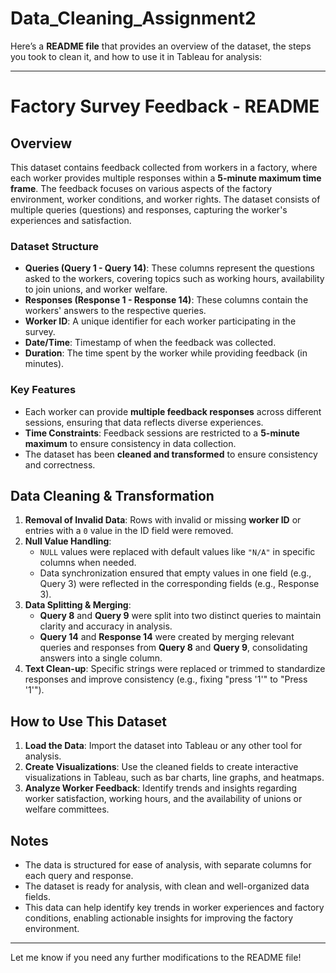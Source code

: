 # Data_Cleaning_Assignment2
Here’s a **README file** that provides an overview of the dataset, the steps you took to clean it, and how to use it in Tableau for analysis:

---

# **Factory Survey Feedback - README**

## **Overview**
This dataset contains feedback collected from workers in a factory, where each worker provides multiple responses within a **5-minute maximum time frame**. The feedback focuses on various aspects of the factory environment, worker conditions, and worker rights. The dataset consists of multiple queries (questions) and responses, capturing the worker's experiences and satisfaction.

### **Dataset Structure**
- **Queries (Query 1 - Query 14)**: These columns represent the questions asked to the workers, covering topics such as working hours, availability to join unions, and worker welfare.
- **Responses (Response 1 - Response 14)**: These columns contain the workers' answers to the respective queries.
- **Worker ID**: A unique identifier for each worker participating in the survey.
- **Date/Time**: Timestamp of when the feedback was collected.
- **Duration**: The time spent by the worker while providing feedback (in minutes).

### **Key Features**
- Each worker can provide **multiple feedback responses** across different sessions, ensuring that data reflects diverse experiences.
- **Time Constraints**: Feedback sessions are restricted to a **5-minute maximum** to ensure consistency in data collection.
- The dataset has been **cleaned and transformed** to ensure consistency and correctness.

## **Data Cleaning & Transformation**
1. **Removal of Invalid Data**: Rows with invalid or missing **worker ID** or entries with a `0` value in the ID field were removed.
2. **Null Value Handling**: 
   - `NULL` values were replaced with default values like `"N/A"` in specific columns when needed.
   - Data synchronization ensured that empty values in one field (e.g., Query 3) were reflected in the corresponding fields (e.g., Response 3).
3. **Data Splitting & Merging**:
   - **Query 8** and **Query 9** were split into two distinct queries to maintain clarity and accuracy in analysis.
   - **Query 14** and **Response 14** were created by merging relevant queries and responses from **Query 8** and **Query 9**, consolidating answers into a single column.
4. **Text Clean-up**: Specific strings were replaced or trimmed to standardize responses and improve consistency (e.g., fixing "press '1'" to "Press '1'").

## **How to Use This Dataset**
1. **Load the Data**: Import the dataset into Tableau or any other tool for analysis.
2. **Create Visualizations**: Use the cleaned fields to create interactive visualizations in Tableau, such as bar charts, line graphs, and heatmaps.
3. **Analyze Worker Feedback**: Identify trends and insights regarding worker satisfaction, working hours, and the availability of unions or welfare committees.

## **Notes**
- The data is structured for ease of analysis, with separate columns for each query and response.
- The dataset is ready for analysis, with clean and well-organized data fields.
- This data can help identify key trends in worker experiences and factory conditions, enabling actionable insights for improving the factory environment.

---

Let me know if you need any further modifications to the README file!
